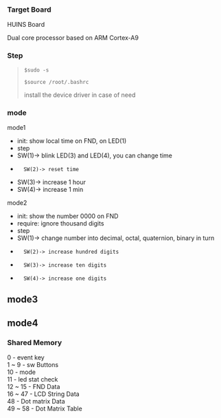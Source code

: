 

### Target Board
HUINS Board

Dual core processor based on ARM Cortex-A9


### Step
> <pre><code>$sudo -s</code></pre>
> <pre><code>$source /root/.bashrc</code></pre>
> install the device driver in case of need

### mode
mode1 
-	init: show local time on FND, on LED(1) 
-	step 
- 	SW(1)-> blink LED(3) and LED(4), you can change time 
-		SW(2)-> reset time 
- 	SW(3)-> increase 1 hour 
- 	SW(4)-> increase 1 min 

mode2 
-	init: show the number 0000 on FND 
-	require: ignore thousand digits 
-	step 
- 	SW(1)-> change number into decimal, octal, quaternion, binary in turn 
-		SW(2)-> increase hundred digits 
-		SW(3)-> increase ten digits 
-		SW(4)-> increase one digits

mode3
- 

mode4
- 
					 
### Shared Memory
0 			- event key \
1 ~ 9 	- sw Buttons \
10 			- mode \
11 			- led stat check \
12 ~ 15 - FND Data \
16 ~ 47 - LCD String Data \
48 			- Dot matrix Data \
49 ~ 58 - Dot Matrix Table
